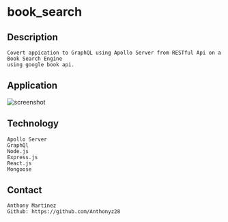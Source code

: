 # book_search
## Description
    Covert appication to GraphQL using Apollo Server from RESTful Api on a Book Search Engine
    using google book api.

## Application
![screenshot]()

## Technology

    Apollo Server
    GraphQl
    Node.js
    Express.js
    React.js
    Mongoose

## Contact
    Anthony Martinez
    Github: https://github.com/Anthonyz28
